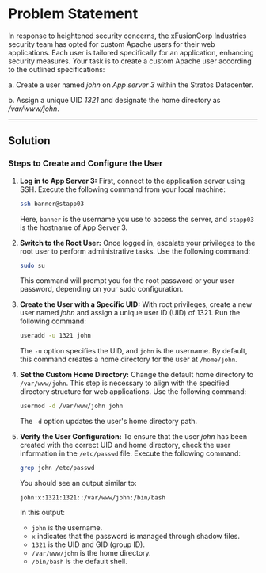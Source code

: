 
# Problem Statement

In response to heightened security concerns, the xFusionCorp Industries security team has opted for custom Apache users for their web applications. Each user is tailored specifically for an application, enhancing security measures. Your task is to create a custom Apache user according to the outlined specifications:

a. Create a user named _john_ on _App server 3_ within the Stratos Datacenter.

b. Assign a unique UID _1321_ and designate the home directory as _/var/www/john_.

---

## Solution



### Steps to Create and Configure the User

1. **Log in to App Server 3:**
   First, connect to the application server using SSH. Execute the following command from your local machine:

   ```bash
   ssh banner@stapp03
   ```

   Here, `banner` is the username you use to access the server, and `stapp03` is the hostname of App Server 3.

2. **Switch to the Root User:**
   Once logged in, escalate your privileges to the root user to perform administrative tasks. Use the following command:

   ```bash
   sudo su
   ```

   This command will prompt you for the root password or your user password, depending on your sudo configuration.

3. **Create the User with a Specific UID:**
   With root privileges, create a new user named _john_ and assign a unique user ID (UID) of 1321. Run the following command:

   ```bash
   useradd -u 1321 john
   ```

   The `-u` option specifies the UID, and `john` is the username. By default, this command creates a home directory for the user at `/home/john`.

4. **Set the Custom Home Directory:**
   Change the default home directory to `/var/www/john`. This step is necessary to align with the specified directory structure for web applications. Use the following command:

   ```bash
   usermod -d /var/www/john john
   ```

   The `-d` option updates the user's home directory path.

5. **Verify the User Configuration:**
   To ensure that the user _john_ has been created with the correct UID and home directory, check the user information in the `/etc/passwd` file. Execute the following command:

   ```bash
   grep john /etc/passwd
   ```

   You should see an output similar to:

   ```
   john:x:1321:1321::/var/www/john:/bin/bash
   ```

   In this output:
   - `john` is the username.
   - `x` indicates that the password is managed through shadow files.
   - `1321` is the UID and GID (group ID).
   - `/var/www/john` is the home directory.
   - `/bin/bash` is the default shell.
